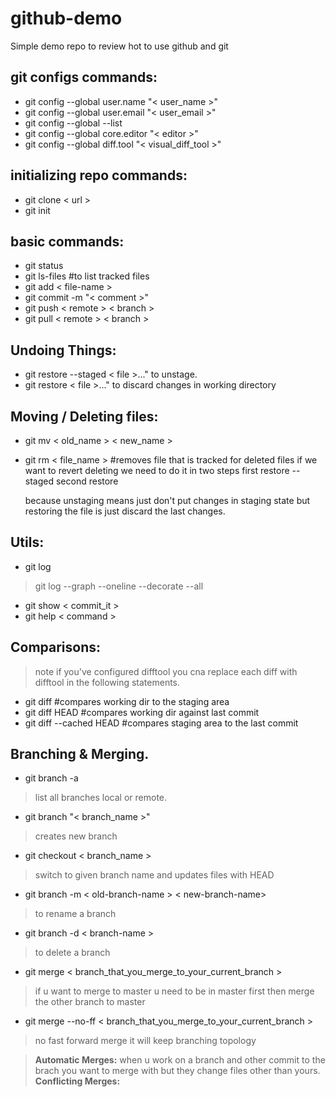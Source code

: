 # github-demo
Simple demo repo to review hot to use github and git


## git configs commands:
* git config --global user.name "< user_name  >"
* git config --global user.email "< user_email >"
* git config --global --list
* git config --global core.editor "< editor >"
* git config --global diff.tool "< visual_diff_tool >"

## initializing repo commands:
* git clone < url >
* git init

## basic commands:
* git status
* git ls-files  #to list tracked files
* git add < file-name >
* git commit -m "< comment >"
* git push < remote > < branch >
* git pull < remote > < branch >

## Undoing Things:
* git restore --staged < file >..." to unstage.
* git restore < file >..." to discard changes in working directory

## Moving / Deleting files:
* git mv < old_name > < new_name >
* git rm < file_name > #removes file that is tracked
  for deleted files if we want to revert deleting
  we need to do it in two steps
  first restore --staged
  second restore

  because unstaging  means just don't put changes in staging state
  but restoring the file is just discard the last changes.


## Utils:
* git log
>git log --graph --oneline --decorate --all
* git show < commit_it >
* git help < command >

## Comparisons:
  >note if you've configured difftool you cna replace
  >each diff with difftool in the following statements.

* git diff #compares working dir to the staging area
* git diff HEAD #compares working dir against last commit
* git diff --cached HEAD #compares staging area to the last commit


## Branching & Merging.
* git branch -a 
>list all branches local or remote.
* git branch "< branch_name >"
> creates new branch
* git checkout < branch_name >
>switch to given branch name and updates files with HEAD 
* git branch -m < old-branch-name > < new-branch-name>
> to rename a branch
* git branch -d < branch-name >
> to delete a branch
* git merge < branch_that_you_merge_to_your_current_branch >
> if u want to merge to master u need to be in master first then 
> merge the other branch to master

* git merge --no-ff < branch_that_you_merge_to_your_current_branch >
> no fast forward merge it will keep branching topology

>**Automatic Merges:**
when u work on a branch and other commit to the brach you
want to merge with but they change files other than yours.
>**Conflicting Merges:**

